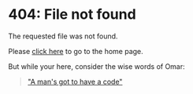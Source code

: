 # 404: File not found

The requested file was not found.

Please [click here](/) to go to the home page.

But while your here, consider the wise words of Omar:

> ["A man's got to have a code"](https://www.youtube.com/watch?v=NCrKErEYwJE)

